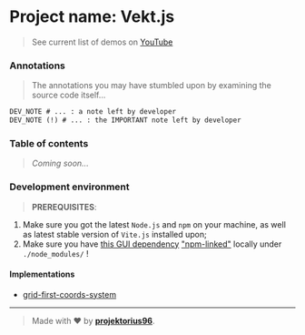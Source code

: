 # Project name: **Vekt.js**

> See current list of demos on [YouTube](https://www.youtube.com/playlist?list=PL7JUsQnnxGCu1aze5meX8gP_K50ZcM9kC)

### Annotations

> The annotations you may have stumbled upon by examining the source code itself...

```diff
DEV_NOTE # ... : a note left by developer
DEV_NOTE (!) # ... : the IMPORTANT note left by developer
```

### Table of contents

> _Coming soon..._

### Development environment

> **PREREQUISITES**:

1) Make sure you got the latest `Node.js` and `npm` on your machine, as well as latest stable version of `Vite.js` installed upon;
2) Make sure you have [this GUI dependency](https://github.com/projektorius96/wc-pane) ["npm-linked"](https://docs.npmjs.com/cli/v9/commands/npm-link?v=true#synopsis) locally under `./node_modules/` !

#### Implementations

- [grid-first-coords-system](https://github.com/projektorius96/grid-first-coords-system)

---

> Made with ♥ by [**projektorius96**](https://github.com/projektorius96).